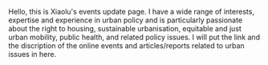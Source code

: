 Hello, this is Xiaolu's events update page. I have a wide range of interests, expertise and experience in urban policy and is particularly passionate
about the right to housing, sustainable urbanisation, equitable and just urban mobility, public health, and related policy issues. I will put the link and the discription of the online events and articles/reports related to urban issues in here. 
